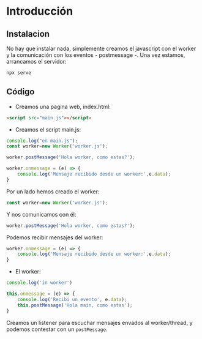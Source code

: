 # Introducción

## Instalacion

No hay que instalar nada, simplemente creamos el javascript con el worker y la comunicación con los eventos - postmessage -. Una vez estamos, arrancamos el servidor:

```ps
npx serve
```

## Código

- Creamos una pagina web, index.html:

```html
<script src="main.js"></script>
```

- Creamos el script main.js:

```js
console.log("en main.js");
const worker=new Worker('worker.js');

worker.postMessage('Hola worker, como estas?');

worker.onmessage = (e) => {
    console.log('Mensaje recibido desde un worker:',e.data);
}
```

Por un lado hemos creado el worker:

```js
const worker=new Worker('worker.js');
```

Y nos comunicamos con él:

```js
worker.postMessage('Hola worker, como estas?');
```

Podemos recibir mensajes del worker:

```js
worker.onmessage = (e) => {
    console.log('Mensaje recibido desde un worker:',e.data);
}
```

- El worker:

```js
console.log('in worker')

this.onmessage = (e) => {
    console.log('Recibi un evento', e.data);
    this.postMessage('Hola main, como estas');
}
```

Creamos un listener para escuchar mensajes envados al worker/thread, y podemos contestar con un `postMessage`.

